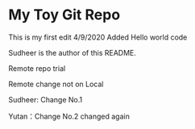 # My Toy Git Repo

This is my first edit
4/9/2020 Added Hello world code

Sudheer is the author of this README.

Remote repo trial

Remote change not on Local

Sudheer: Change No.1

Yutan：Change No.2 changed again